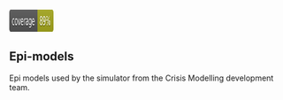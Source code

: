 <html>
<div align="left">
	<br>
		<img src="coverage.svg" width="80" height="40" alt="Click to see the source">
	</a>
	<br>
</div>
</html>


## Epi-models
Epi models used by the simulator from the Crisis Modelling development team.
